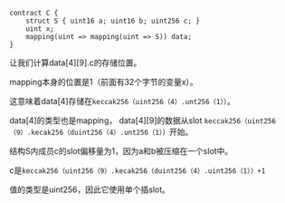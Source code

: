 ```solidity
contract C {
    struct S { uint16 a; uint16 b; uint256 c; }
    uint x;
    mapping(uint => mapping(uint => S)) data;
}
 ```
 让我们计算data[4][9].c的存储位置。
 
 mapping本身的位置是1（前面有32个字节的变量x）。
 
 这意味着data[4]存储在`keccak256（uint256（4）.unt256（1））`。 
 
 data[4]的类型也是mapping， data[4][9]的数据从slot `keccak256（uint256（9）.kecak256（duint256（4）.unt256（1））`开始。
 
 结构S内成员c的slot偏移量为1，因为a和b被压缩在一个slot中。
  
 c是`keccak256（uint256（9）.kecak256（duint256（4）.uint256（1））+1`
 
 值的类型是uint256，因此它使用单个插slot。

